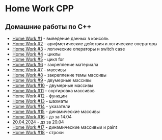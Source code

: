 # Home Work CPP
## Домашние работы по C++
- [Home Work #1](HomeWork1) - выведение данных в консоль
- [Home Work #2](HomeWork2) - арифметические действия и логические операторы
- [Home Work #3](HomeWork3) - логические операторы и switch case
- [Home Work #4](HomeWork4) - циклы
- [Home Work #5](HomeWork5) - цикл for
- [Home Work #6](HomeWork6) - закрепление материала
- [Home Work #7](HomeWork7) - массивы
- [Home Work #8](HomeWork8) - закрепление темы массивы
- [Home Work #9](HomeWork9) - двумерные массивы
- [Home Work #10](HomeWork10) - двумерные массивы
- [Home Work #11](HomeWork11) - сортировка массивов
- [Home Work #12](HomeWork12) - функции
- [Home Work #13](HomeWork13) - шахматы
- [Home Work #14](HomeWork14) - указатели
- [Home Work #15](HomeWork15) - динамические массивы
- [Home Work #16](HomeWork16) - дз за 14.04
- [20.04.2024](20.04.2024) - дз за 20.04
- [Home Work #17](HomeWork17) - динамические массивыи и paint
- [Home Work #18](HomeWork18) - строки
